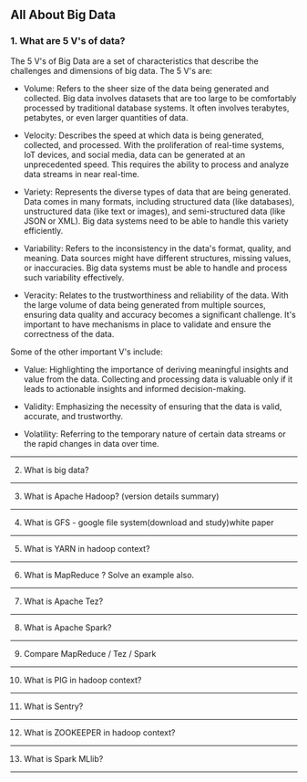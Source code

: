 ## All About Big Data



### 1. What are 5 V's of data?
 
The 5 V's of Big Data are a set of characteristics that describe the challenges and dimensions of big data. 
The 5 V's are:

* Volume: 
Refers to the sheer size of the data being generated and collected. 
Big data involves datasets that are too large to be comfortably processed by traditional database systems. 
It often involves terabytes, petabytes, or even larger quantities of data.

* Velocity: 
Describes the speed at which data is being generated, collected, and processed. 
With the proliferation of real-time systems, IoT devices, and social media, data can be generated at an unprecedented speed. 
This requires the ability to process and analyze data streams in near real-time.

* Variety: 
Represents the diverse types of data that are being generated. 
Data comes in many formats, including structured data (like databases), unstructured data (like text or images), 
and semi-structured data (like JSON or XML). 
Big data systems need to be able to handle this variety efficiently.

* Variability: 
Refers to the inconsistency in the data's format, quality, and meaning. 
Data sources might have different structures, missing values, or inaccuracies. 
Big data systems must be able to handle and process such variability effectively.

* Veracity: 
Relates to the trustworthiness and reliability of the data. 
With the large volume of data being generated from multiple sources, ensuring data quality and accuracy becomes a significant challenge. 
It's important to have mechanisms in place to validate and ensure the correctness of the data.

Some of the other important V's include: 

* Value: 
Highlighting the importance of deriving meaningful insights and value from the data. 
Collecting and processing data is valuable only if it leads to actionable insights and informed decision-making.

* Validity: 
Emphasizing the necessity of ensuring that the data is valid, accurate, and trustworthy.

* Volatility: 
Referring to the temporary nature of certain data streams or the rapid changes in data over time.
-------------------------------------------------
2. What is big data?

-------------------------------------------------
3. What is Apache Hadoop? (version details summary)

-------------------------------------------------
4. What is GFS - google file system(download and study)white paper

-------------------------------------------------
5. What is YARN in hadoop context?

-------------------------------------------------
6. What is MapReduce ? Solve an example also.

-------------------------------------------------
7. What is Apache Tez?

-------------------------------------------------
8. What is Apache Spark?

-------------------------------------------------
9. Compare MapReduce / Tez / Spark 

-------------------------------------------------
10. What is PIG in hadoop context?

-------------------------------------------------
11. What is Sentry?

-------------------------------------------------
12. What is ZOOKEEPER in hadoop context?

-------------------------------------------------
13. What is Spark MLlib?

-------------------------------------------------

